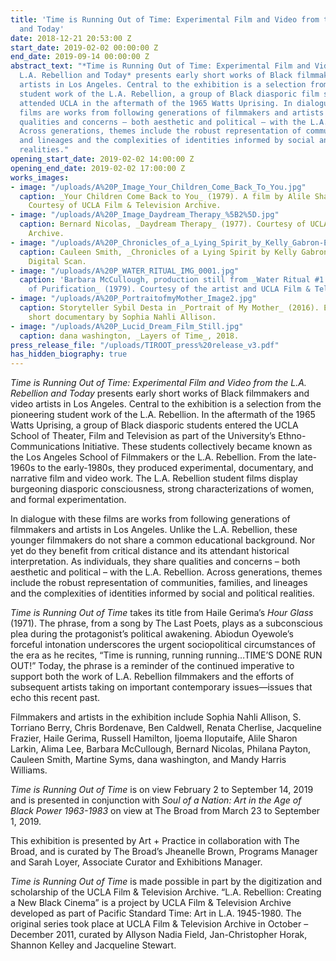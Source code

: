 ```yaml
---
title: 'Time is Running Out of Time: Experimental Film and Video from the L.A. Rebellion
  and Today'
date: 2018-12-21 20:53:00 Z
start_date: 2019-02-02 00:00:00 Z
end_date: 2019-09-14 00:00:00 Z
abstract_text: "*Time is Running Out of Time: Experimental Film and Video from the
  L.A. Rebellion and Today* presents early short works of Black filmmakers and video
  artists in Los Angeles. Central to the exhibition is a selection from the pioneering
  student work of the L.A. Rebellion, a group of Black diasporic film students who
  attended UCLA in the aftermath of the 1965 Watts Uprising. In dialogue with these
  films are works from following generations of filmmakers and artists that share
  qualities and concerns – both aesthetic and political – with the L.A. Rebellion.
  Across generations, themes include the robust representation of communities, families,
  and lineages and the complexities of identities informed by social and political
  realities."
opening_start_date: 2019-02-02 14:00:00 Z
opening_end_date: 2019-02-02 17:00:00 Z
works_images:
- image: "/uploads/A%20P_Image_Your_Children_Come_Back_To_You.jpg"
  caption: _Your Children Come Back to You_ (1979). A film by Alile Sharon Larkin.
    Courtesy of UCLA Film & Television Archive.
- image: "/uploads/A%20P_Image_Daydream_Therapy_%5B2%5D.jpg"
  caption: Bernard Nicolas, _Daydream Therapy_ (1977). Courtesy of UCLA Film & Television
    Archive.
- image: "/uploads/A%20P_Chronicles_of_a_Lying_Spirit_by_Kelly_Gabron-Edit.jpg"
  caption: Cauleen Smith, _Chronicles of a Lying Spirit by Kelly Gabron_ (1990). Polaroid.
    Digital Scan.
- image: "/uploads/A%20P_WATER_RITUAL_IMG_0001.jpg"
  caption: 'Barbara McCullough, production still from _Water Ritual #1: An Urban Rite
    of Purification_ (1979). Courtesy of the artist and UCLA Film & Television Archive.'
- image: "/uploads/A%20P_PortraitofmyMother_Image2.jpg"
  caption: Storyteller Sybil Desta in _Portrait of My Mother_ (2016). Experimental
    short documentary by Sophia Nahli Allison.
- image: "/uploads/A%20P_Lucid_Dream_Film_Still.jpg"
  caption: dana washington, _Layers of Time_, 2018.
press_release_file: "/uploads/TIROOT_press%20release_v3.pdf"
has_hidden_biography: true
---
```


*Time is Running Out of Time: Experimental Film and Video from the L.A. Rebellion and Today* presents early short works of Black filmmakers and video artists in Los Angeles. Central to the exhibition is a selection from the pioneering student work of the L.A. Rebellion. In the aftermath of the 1965 Watts Uprising, a group of Black diasporic students entered the UCLA School of Theater, Film and Television as part of the University’s Ethno-Communications Initiative. These students collectively became known as the Los Angeles School of Filmmakers or the L.A. Rebellion. From the late-1960s to the early-1980s, they produced experimental, documentary, and narrative film and video work. The L.A. Rebellion student films display burgeoning diasporic consciousness, strong characterizations of women, and formal experimentation. 

In dialogue with these films are works from following generations of filmmakers and artists in Los Angeles. Unlike the L.A. Rebellion, these younger filmmakers do not share a common educational background. Nor yet do they benefit from critical distance and its attendant historical interpretation. As individuals, they share qualities and concerns – both aesthetic and political – with the L.A. Rebellion. Across generations, themes include the robust representation of communities, families, and lineages and the complexities of identities informed by social and political realities.

*Time is Running Out of Time* takes its title from Haile Gerima’s *Hour Glass* (1971). The phrase, from a song by The Last Poets, plays as a subconscious plea during the protagonist’s political awakening. Abiodun Oyewole’s forceful intonation underscores the urgent sociopolitical circumstances of the era as he recites, “Time is running, running running…TIME’S DONE RUN OUT!” Today, the phrase is a reminder of the continued imperative to support both the work of L.A. Rebellion filmmakers and the efforts of subsequent artists taking on important contemporary issues—issues that echo this recent past. 

Filmmakers and artists in the exhibition include Sophia Nahli Allison, S. Torriano Berry, Chris Bordenave, Ben Caldwell, Renata Cherlise, Jacqueline Frazier, Haile Gerima, Russell Hamilton, Ijoema Iloputaife, Alile Sharon Larkin, Alima Lee, Barbara McCullough, Bernard Nicolas, Philana Payton, Cauleen Smith, Martine Syms, dana washington, and Mandy Harris Williams.

*Time is Running Out of Time* is on view February 2 to September 14, 2019 and is presented in conjunction with *Soul of a Nation: Art in the Age of Black Power 1963-1983* on view at The Broad from March 23 to September 1, 2019. 
 
This exhibition is presented by Art + Practice in collaboration with The Broad, and is curated by The Broad’s Jheanelle Brown, Programs Manager and Sarah Loyer, Associate Curator and Exhibitions Manager.

*Time is Running Out of Time* is made possible in part by the digitization and scholarship of the UCLA Film & Television Archive. “L.A. Rebellion: Creating a New Black Cinema” is a project by UCLA Film & Television Archive developed as part of Pacific Standard Time: Art in L.A. 1945-1980. The original series took place at UCLA Film & Television Archive in October – December 2011, curated by Allyson Nadia Field, Jan-Christopher Horak, Shannon Kelley and Jacqueline Stewart.
